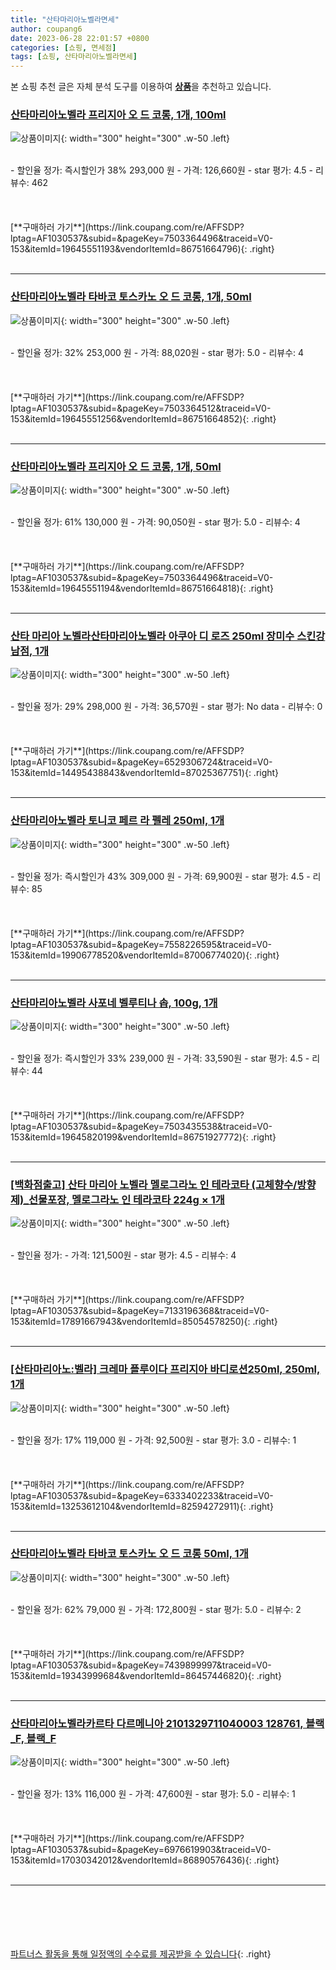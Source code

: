 ```yaml
---
title: "산타마리아노벨라면세"
author: coupang6
date: 2023-06-28 22:01:57 +0800
categories: [쇼핑, 면세점]
tags: [쇼핑, 산타마리아노벨라면세]
---
```


본 쇼핑 추천 글은 자체 분석 도구를 이용하여 [**상품**](https://link.coupang.com/a/bao1ui)을 추천하고 있습니다.

### [산타마리아노벨라 프리지아 오 드 코롱, 1개, 100ml](https://link.coupang.com/re/AFFSDP?lptag=AF1030537&subid=&pageKey=7503364496&traceid=V0-153&itemId=19645551193&vendorItemId=86751664796)

![상품이미지](https://thumbnail6.coupangcdn.com/thumbnails/remote/230x230ex/image/vendor_inventory/0614/a88dbed0fadf3f386af0d8a829c2954adb4cb96b6d540434e88f13d00cf1.jpg){: width="300" height="300" .w-50 .left}


<br>
- 할인율 정가: 즉시할인가 38%  293,000   원
- 가격: 126,660원
- star 평가: 4.5
- 리뷰수: 462
<br>
<br>
<br>
<br>
[**구매하러 가기**](https://link.coupang.com/re/AFFSDP?lptag=AF1030537&subid=&pageKey=7503364496&traceid=V0-153&itemId=19645551193&vendorItemId=86751664796){: .right}
<br>
<br>

---

### [산타마리아노벨라 타바코 토스카노 오 드 코롱, 1개, 50ml](https://link.coupang.com/re/AFFSDP?lptag=AF1030537&subid=&pageKey=7503364512&traceid=V0-153&itemId=19645551256&vendorItemId=86751664852)

![상품이미지](https://thumbnail6.coupangcdn.com/thumbnails/remote/230x230ex/image/vendor_inventory/0f79/c8063fdcb79cf79defb9626b318c4079b2ea94efd44265c2ca7ec020a70a.jpg){: width="300" height="300" .w-50 .left}


<br>
- 할인율 정가: 32%  253,000   원
- 가격: 88,020원
- star 평가: 5.0
- 리뷰수: 4
<br>
<br>
<br>
<br>
[**구매하러 가기**](https://link.coupang.com/re/AFFSDP?lptag=AF1030537&subid=&pageKey=7503364512&traceid=V0-153&itemId=19645551256&vendorItemId=86751664852){: .right}
<br>
<br>

---

### [산타마리아노벨라 프리지아 오 드 코롱, 1개, 50ml](https://link.coupang.com/re/AFFSDP?lptag=AF1030537&subid=&pageKey=7503364496&traceid=V0-153&itemId=19645551194&vendorItemId=86751664818)

![상품이미지](https://thumbnail10.coupangcdn.com/thumbnails/remote/230x230ex/image/vendor_inventory/f3a2/6bca65d5d7a6f8295ed6392a3ca7c8d34fd5fa8856241ab2418c8f33358e.jpg){: width="300" height="300" .w-50 .left}


<br>
- 할인율 정가: 61%  130,000   원
- 가격: 90,050원
- star 평가: 5.0
- 리뷰수: 4
<br>
<br>
<br>
<br>
[**구매하러 가기**](https://link.coupang.com/re/AFFSDP?lptag=AF1030537&subid=&pageKey=7503364496&traceid=V0-153&itemId=19645551194&vendorItemId=86751664818){: .right}
<br>
<br>

---

### [산타 마리아 노벨라산타마리아노벨라 아쿠아 디 로즈 250ml 장미수 스킨강남점, 1개](https://link.coupang.com/re/AFFSDP?lptag=AF1030537&subid=&pageKey=6529306724&traceid=V0-153&itemId=14495438843&vendorItemId=87025367751)

![상품이미지](https://thumbnail7.coupangcdn.com/thumbnails/remote/230x230ex/image/vendor_inventory/3625/f57aee8bd02c8c876d55e26040206dfc28181bfad4f34bdb5bda41d3bd5a.jpg){: width="300" height="300" .w-50 .left}


<br>
- 할인율 정가: 29%  298,000   원
- 가격: 36,570원
- star 평가: No data
- 리뷰수: 0
<br>
<br>
<br>
<br>
[**구매하러 가기**](https://link.coupang.com/re/AFFSDP?lptag=AF1030537&subid=&pageKey=6529306724&traceid=V0-153&itemId=14495438843&vendorItemId=87025367751){: .right}
<br>
<br>

---

### [산타마리아노벨라 토니코 페르 라 펠레 250ml, 1개](https://link.coupang.com/re/AFFSDP?lptag=AF1030537&subid=&pageKey=7558226595&traceid=V0-153&itemId=19906778520&vendorItemId=87006774020)

![상품이미지](https://thumbnail10.coupangcdn.com/thumbnails/remote/230x230ex/image/vendor_inventory/c3f7/573c7e0c4ec9387e93c9f52517c5fac95ed5fa5a96fc3530ee6086927b4d.jpg){: width="300" height="300" .w-50 .left}


<br>
- 할인율 정가: 즉시할인가 43%  309,000   원
- 가격: 69,900원
- star 평가: 4.5
- 리뷰수: 85
<br>
<br>
<br>
<br>
[**구매하러 가기**](https://link.coupang.com/re/AFFSDP?lptag=AF1030537&subid=&pageKey=7558226595&traceid=V0-153&itemId=19906778520&vendorItemId=87006774020){: .right}
<br>
<br>

---

### [산타마리아노벨라 사포네 벨루티나 솝, 100g, 1개](https://link.coupang.com/re/AFFSDP?lptag=AF1030537&subid=&pageKey=7503435538&traceid=V0-153&itemId=19645820199&vendorItemId=86751927772)

![상품이미지](https://thumbnail6.coupangcdn.com/thumbnails/remote/230x230ex/image/vendor_inventory/6e01/aa5256bd187364ddef7bd8818fb021d49e7b63dab1f752c00ec0cf3d8968.jpg){: width="300" height="300" .w-50 .left}


<br>
- 할인율 정가: 즉시할인가 33%  239,000   원
- 가격: 33,590원
- star 평가: 4.5
- 리뷰수: 44
<br>
<br>
<br>
<br>
[**구매하러 가기**](https://link.coupang.com/re/AFFSDP?lptag=AF1030537&subid=&pageKey=7503435538&traceid=V0-153&itemId=19645820199&vendorItemId=86751927772){: .right}
<br>
<br>

---

### [[백화점출고] 산타 마리아 노벨라 멜로그라노 인 테라코타 (고체향수/방향제)_선물포장, 멜로그라노 인 테라코타 224g × 1개](https://link.coupang.com/re/AFFSDP?lptag=AF1030537&subid=&pageKey=7133196368&traceid=V0-153&itemId=17891667943&vendorItemId=85054578250)

![상품이미지](https://thumbnail7.coupangcdn.com/thumbnails/remote/230x230ex/image/vendor_inventory/5c94/c2c8e0fa498a380b84d8599e8f7fd1b21ccb5df7fdc17dc7fd5f9dcdff45.jpg){: width="300" height="300" .w-50 .left}


<br>
- 할인율 정가: 
- 가격: 121,500원
- star 평가: 4.5
- 리뷰수: 4
<br>
<br>
<br>
<br>
[**구매하러 가기**](https://link.coupang.com/re/AFFSDP?lptag=AF1030537&subid=&pageKey=7133196368&traceid=V0-153&itemId=17891667943&vendorItemId=85054578250){: .right}
<br>
<br>

---

### [[산타마리아노:벨라] 크레마 플루이다 프리지아 바디로션250ml, 250ml, 1개](https://link.coupang.com/re/AFFSDP?lptag=AF1030537&subid=&pageKey=6333402233&traceid=V0-153&itemId=13253612104&vendorItemId=82594272911)

![상품이미지](https://thumbnail8.coupangcdn.com/thumbnails/remote/230x230ex/image/vendor_inventory/ed61/eb95e94dd0bcaaa205b070d04be372860cb60e6fbc8c2d5cafd56c718e79.jpg){: width="300" height="300" .w-50 .left}


<br>
- 할인율 정가: 17%  119,000   원
- 가격: 92,500원
- star 평가: 3.0
- 리뷰수: 1
<br>
<br>
<br>
<br>
[**구매하러 가기**](https://link.coupang.com/re/AFFSDP?lptag=AF1030537&subid=&pageKey=6333402233&traceid=V0-153&itemId=13253612104&vendorItemId=82594272911){: .right}
<br>
<br>

---

### [산타마리아노벨라 타바코 토스카노 오 드 코롱 50ml, 1개](https://link.coupang.com/re/AFFSDP?lptag=AF1030537&subid=&pageKey=7439899997&traceid=V0-153&itemId=19343999684&vendorItemId=86457446820)

![상품이미지](https://thumbnail9.coupangcdn.com/thumbnails/remote/230x230ex/image/vendor_inventory/837c/2f51464a8edc7bf3242e700dab0b2b360bce1cfbcb37a29db6dd17cf1fff.jpg){: width="300" height="300" .w-50 .left}


<br>
- 할인율 정가: 62%  79,000   원
- 가격: 172,800원
- star 평가: 5.0
- 리뷰수: 2
<br>
<br>
<br>
<br>
[**구매하러 가기**](https://link.coupang.com/re/AFFSDP?lptag=AF1030537&subid=&pageKey=7439899997&traceid=V0-153&itemId=19343999684&vendorItemId=86457446820){: .right}
<br>
<br>

---

### [산타마리아노벨라카르타 다르메니아 2101329711040003 128761, 블랙_F, 블랙_F](https://link.coupang.com/re/AFFSDP?lptag=AF1030537&subid=&pageKey=6976619903&traceid=V0-153&itemId=17030342012&vendorItemId=86890576436)

![상품이미지](https://thumbnail6.coupangcdn.com/thumbnails/remote/230x230ex/image/vendor_inventory/9d69/3a2c378d9174d0f1245359a36e2a27695f3b96a0a2d4a590451b8c27955f.jpg){: width="300" height="300" .w-50 .left}


<br>
- 할인율 정가: 13%  116,000   원
- 가격: 47,600원
- star 평가: 5.0
- 리뷰수: 1
<br>
<br>
<br>
<br>
[**구매하러 가기**](https://link.coupang.com/re/AFFSDP?lptag=AF1030537&subid=&pageKey=6976619903&traceid=V0-153&itemId=17030342012&vendorItemId=86890576436){: .right}
<br>
<br>

---
<br><br><br><br><br> [파트너스 활동을 통해 일정액의 수수료를 제공받을 수 있습니다](https://link.coupang.com/a/bao1ui){: .right}